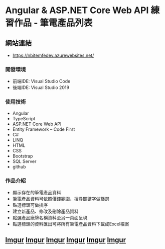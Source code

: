 # Angular & ASP.NET Core Web API 練習作品 - 筆電產品列表

## 網站連結
* https://nbitemfedev.azurewebsites.net/

### 開發環境
* 前端IDE: Visual Studio Code
* 後端IDE: Visual Studio 2019
    
### 使用技術
* Angular
* TypeScript
* ASP.NET Core Web API
* Entity Framework – Code First
* C#
* LINQ
* HTML
* CSS
* Bootstrap
* SQL Server
* github

### 作品介紹
* 顯示存在的筆電產品資料
* 筆電產品資料可依照價錢範圍、搜尋關鍵字做篩選
* 點選標頭可做排序
* 建立新產品、修改及刪除產品資料
* 點選產品廠牌名稱資料至另一頁面呈現
* 點選標頭的資料匯出可將所有筆電產品資料下載成Excel檔案

[Imgur](https://i.imgur.com/Jv5nUla.png)
[Imgur](https://i.imgur.com/6IYkrS5.png)
[Imgur](https://i.imgur.com/5Ewn1Cu.png)
[Imgur](https://i.imgur.com/AZpRwu2.png)
[Imgur](https://i.imgur.com/Oh4puv6.png)
[Imgur](https://i.imgur.com/GQBrSKX.png)
---
